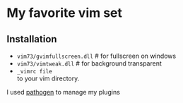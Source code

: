 # My favorite vim set

## Installation

* `vim73/gvimfullscreen.dll` # for fullscreen on windows
* `vim73/vimtweak.dll` # for background transparent
* `_vimrc file`\
to your vim directory.

I used [pathogen](https://github.com/tpope/vim-pathogen.git) to manage my plugins
